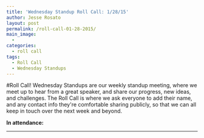```yaml
---
title: 'Wednesday Standup Roll Call: 1/28/15'
author: Jesse Rosato
layout: post
permalink: /roll-call-01-28-2015/
main_image:
  -
categories:
  - roll call
tags:
  - Roll Call
  - Wednesday Standups
---
```

#Roll Call!
Wednesday Standups are our weekly standup meeting, where we meet up to hear from a great speaker, and share our progress, new ideas, and challenges.
The Roll Call is where we ask everyone to add their name, and any contact info they're comfortable sharing publicly, so that we can all keep in touch over the next week and beyond.

**In attendance:**
<hr />
